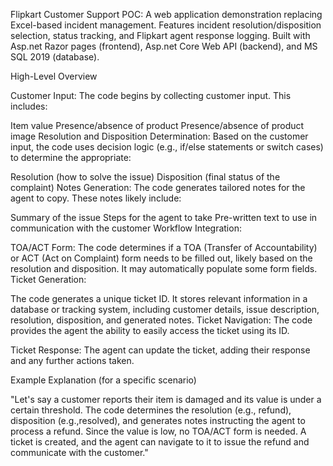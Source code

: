 Flipkart Customer Support POC: A web application demonstration replacing Excel-based incident management.  Features incident resolution/disposition selection, status tracking, and Flipkart agent response logging. Built with Asp.net Razor pages (frontend), Asp.net Core Web API (backend), and MS SQL 2019 (database).

High-Level Overview

Customer Input: The code begins by collecting customer input. This includes:

Item value
Presence/absence of product
Presence/absence of product image
Resolution and Disposition Determination: Based on the customer input, the code uses decision logic (e.g., if/else statements or switch cases) to determine the appropriate:

Resolution (how to solve the issue)
Disposition (final status of the complaint)
Notes Generation: The code generates tailored notes for the agent to copy. These notes likely include:

Summary of the issue
Steps for the agent to take
Pre-written text to use in communication with the customer
Workflow Integration:

TOA/ACT Form: The code determines if a TOA (Transfer of Accountability) or ACT (Act on Complaint) form needs to be filled out, likely based on the resolution and disposition. It may automatically populate some form fields.
Ticket Generation:

The code generates a unique ticket ID.
It stores relevant information in a database or tracking system, including customer details, issue description, resolution, disposition, and generated notes.
Ticket Navigation: The code provides the agent the ability to easily access the ticket using its ID.

Ticket Response: The agent can update the ticket, adding their response and any further actions taken.

Example Explanation (for a specific scenario)

"Let's say a customer reports their item is damaged and its value is under a certain threshold. The code determines the resolution (e.g., refund), disposition (e.g.,resolved), and generates notes instructing the agent to process a refund. Since the value is low, no TOA/ACT form is needed. A  ticket is created, and the agent can navigate to it to issue the refund and communicate with the customer."
